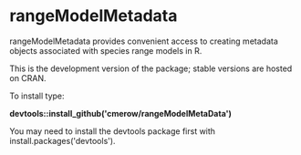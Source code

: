 # rangeModelMetadata
rangeModelMetadata provides convenient access to creating metadata objects associated with species range models in R.

This is the development version of the package; stable versions are hosted on CRAN. 

To install type: 

__devtools::install_github('cmerow/rangeModelMetaData')__

You may need to install the devtools package first with install.packages('devtools').
